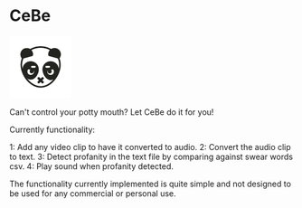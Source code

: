 # CeBe 
![CeBe Logo](https://github.com/conor-mcnally/CeBe/blob/main/CeBe_Logo_Even_Smaller.png)


Can't control your potty mouth? Let CeBe do it for you!

Currently functionality:

1: Add any video clip to have it converted to audio.
2: Convert the audio clip to text.
3: Detect profanity in the text file by comparing against swear words csv.
4: Play sound when profanity detected.

The functionality currently implemented is quite simple and not designed to be used for any commercial or personal use.
